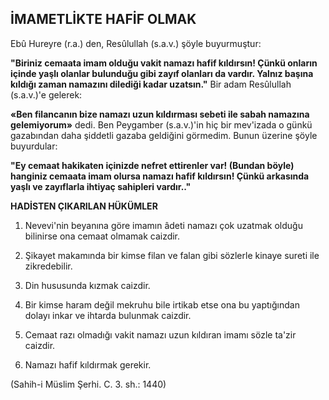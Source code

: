 ## İMAMETLİKTE HAFİF OLMAK

Ebû Hureyre (r.a.) den, Resûlullah (s.a.v.) şöyle buyurmuştur:

**"Biriniz cemaata imam ol­duğu vakit namazı hafif kıldırsın! Çünkü onların içinde yaşlı olanlar bulunduğu gibi zayıf olanları da vardır. Yalnız başına kıldığı zaman namazını dilediği kadar uzatsın."**
Bir adam Resûlullah (s.a.v.)'e gelerek:

**«Ben filancanın bize namazı uzun kıldırması sebeti ile sabah namazına gelemiyorum»** dedi. Ben Peygamber (s.a.v.)'in hiç bir mev'izada o günkü ga­zabından daha şiddetli gazaba geldiğini görmedim. Bunun üzerine şöyle buyurdular:

**"Ey cemaat hakikaten içinizde nefret etti­renler var! (Bundan böyle) hanginiz cemaata imam olursa namazı hafif kıldırsın! Çünkü ar­kasında yaşlı ve zayıflarla ihtiyaç sahipleri vardır.."**

**HADİSTEN ÇIKARILAN HÜKÜMLER**
1.  Nevevi'nin beyanına göre imamın âdeti namazı çok uzatmak olduğu bilinirse ona cemaat olmamak caizdir.

2.  Şikayet makamında bir kimse filan ve falan gibi sözlerle kinaye sureti ile zikredebilir.

3.  Din hususunda kızmak caizdir.

4.  Bir kimse haram değil mekruhu bile irtikab etse ona bu yaptığından dolayı inkar ve ihtarda bulunmak caizdir.

5. Cemaat razı olmadığı vakit namazı uzun kıldıran imamı sözle ta'zir caizdir.

6. Namazı hafif kıldırmak gerekir.

(Sahih-i Müslim Şerhi. C. 3. sh.: 1440)

